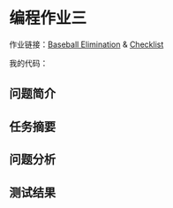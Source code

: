 # 编程作业三

作业链接：[Baseball Elimination](http://coursera.cs.princeton.edu/algs4/assignments/baseball.html) & [Checklist](http://coursera.cs.princeton.edu/algs4/checklists/baseball.html)

我的代码：

## 问题简介

## 任务摘要

## 问题分析

## 测试结果
